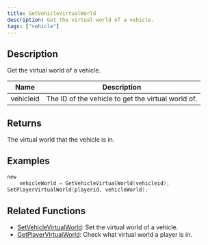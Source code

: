 ```yaml
---
title: GetVehicleVirtualWorld
description: Get the virtual world of a vehicle.
tags: ["vehicle"]
---
```


## Description

Get the virtual world of a vehicle.

| Name      | Description                                        |
| --------- | -------------------------------------------------- |
| vehicleid | The ID of the vehicle to get the virtual world of. |

## Returns

The virtual world that the vehicle is in.

## Examples

```c
new
	vehicleWorld = GetVehicleVirtualWorld(vehicleid);
SetPlayerVirtualWorld(playerid, vehicleWorld);
```

## Related Functions

- [SetVehicleVirtualWorld](SetVehicleVirtualWorld): Set the virtual world of a vehicle.
- [GetPlayerVirtualWorld](GetPlayerVirtualWorld): Check what virtual world a player is in.
